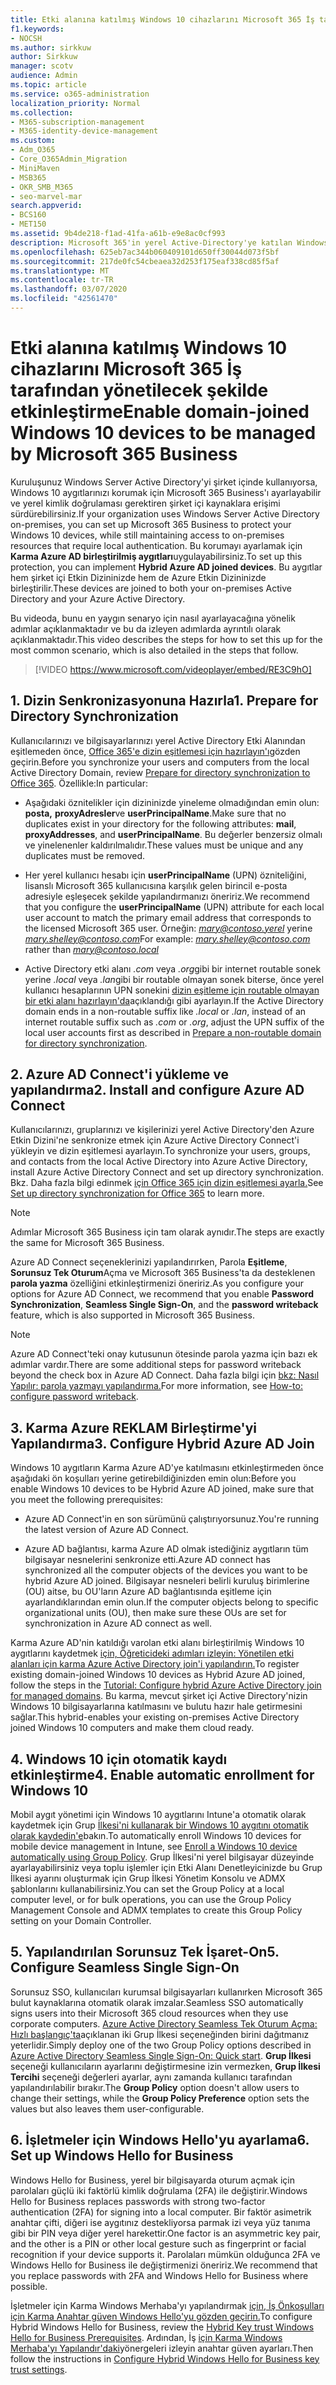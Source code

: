 ```yaml
---
title: Etki alanına katılmış Windows 10 cihazlarını Microsoft 365 İş tarafından yönetilecek şekilde etkinleştirme
f1.keywords:
- NOCSH
ms.author: sirkkuw
author: Sirkkuw
manager: scotv
audience: Admin
ms.topic: article
ms.service: o365-administration
localization_priority: Normal
ms.collection:
- M365-subscription-management
- M365-identity-device-management
ms.custom:
- Adm_O365
- Core_O365Admin_Migration
- MiniMaven
- MSB365
- OKR_SMB_M365
- seo-marvel-mar
search.appverid:
- BCS160
- MET150
ms.assetid: 9b4de218-f1ad-41fa-a61b-e9e8ac0cf993
description: Microsoft 365'in yerel Active-Directory'ye katılan Windows 10 aygıtlarını yalnızca birkaç adımda nasıl koruyacağınızı öğrenin.
ms.openlocfilehash: 625eb7ac344b060409101d650ff30044d073f5bf
ms.sourcegitcommit: 217de0fc54cbeaea32d253f175eaf338cd85f5af
ms.translationtype: MT
ms.contentlocale: tr-TR
ms.lasthandoff: 03/07/2020
ms.locfileid: "42561470"
---
```

# <a name="enable-domain-joined-windows-10-devices-to-be-managed-by-microsoft-365-business"></a><span data-ttu-id="c6a04-103">Etki alanına katılmış Windows 10 cihazlarını Microsoft 365 İş tarafından yönetilecek şekilde etkinleştirme</span><span class="sxs-lookup"><span data-stu-id="c6a04-103">Enable domain-joined Windows 10 devices to be managed by Microsoft 365 Business</span></span>

<span data-ttu-id="c6a04-104">Kuruluşunuz Windows Server Active Directory'yi şirket içinde kullanıyorsa, Windows 10 aygıtlarınızı korumak için Microsoft 365 Business'ı ayarlayabilir ve yerel kimlik doğrulaması gerektiren şirket içi kaynaklara erişimi sürdürebilirsiniz.</span><span class="sxs-lookup"><span data-stu-id="c6a04-104">If your organization uses Windows Server Active Directory on-premises, you can set up Microsoft 365 Business to protect your Windows 10 devices, while still maintaining access to on-premises resources that require local authentication.</span></span>
<span data-ttu-id="c6a04-105">Bu korumayı ayarlamak için **Karma Azure AD birleştirilmiş aygıtları**uygulayabilirsiniz.</span><span class="sxs-lookup"><span data-stu-id="c6a04-105">To set up this protection, you can implement **Hybrid Azure AD joined devices**.</span></span> <span data-ttu-id="c6a04-106">Bu aygıtlar hem şirket içi Etkin Dizininizde hem de Azure Etkin Dizininizde birleştirilir.</span><span class="sxs-lookup"><span data-stu-id="c6a04-106">These devices are joined to both your on-premises Active Directory and your Azure Active Directory.</span></span>

<span data-ttu-id="c6a04-107">Bu videoda, bunu en yaygın senaryo için nasıl ayarlayacağına yönelik adımlar açıklanmaktadır ve bu da izleyen adımlarda ayrıntılı olarak açıklanmaktadır.</span><span class="sxs-lookup"><span data-stu-id="c6a04-107">This video describes the steps for how to set this up for the most common scenario, which is also detailed in the steps that follow.</span></span>

> [!VIDEO https://www.microsoft.com/videoplayer/embed/RE3C9hO]
  

## <a name="1-prepare-for-directory-synchronization"></a><span data-ttu-id="c6a04-108">1. Dizin Senkronizasyonuna Hazırla</span><span class="sxs-lookup"><span data-stu-id="c6a04-108">1. Prepare for Directory Synchronization</span></span> 

<span data-ttu-id="c6a04-109">Kullanıcılarınızı ve bilgisayarlarınızı yerel Active Directory Etki Alanından eşitlemeden önce, [Office 365'e dizin eşitlemesi için hazırlayın'ı](https://docs.microsoft.com/office365/enterprise/prepare-for-directory-synchronization)gözden geçirin.</span><span class="sxs-lookup"><span data-stu-id="c6a04-109">Before you synchronize your users and computers from the local Active Directory Domain, review [Prepare for directory synchronization to Office 365](https://docs.microsoft.com/office365/enterprise/prepare-for-directory-synchronization).</span></span> <span data-ttu-id="c6a04-110">Özellikle:</span><span class="sxs-lookup"><span data-stu-id="c6a04-110">In particular:</span></span>

   - <span data-ttu-id="c6a04-111">Aşağıdaki öznitelikler için dizininizde yineleme olmadığından emin olun: **posta,** **proxyAdresler**ve **userPrincipalName**.</span><span class="sxs-lookup"><span data-stu-id="c6a04-111">Make sure that no duplicates exist in your directory for the following attributes: **mail**, **proxyAddresses**, and **userPrincipalName**.</span></span> <span data-ttu-id="c6a04-112">Bu değerler benzersiz olmalı ve yinelenenler kaldırılmalıdır.</span><span class="sxs-lookup"><span data-stu-id="c6a04-112">These values must be unique and any duplicates must be removed.</span></span>
   
   - <span data-ttu-id="c6a04-113">Her yerel kullanıcı hesabı için **userPrincipalName** (UPN) özniteliğini, lisanslı Microsoft 365 kullanıcısına karşılık gelen birincil e-posta adresiyle eşleşecek şekilde yapılandırmanızı öneririz.</span><span class="sxs-lookup"><span data-stu-id="c6a04-113">We recommend that you configure the **userPrincipalName** (UPN) attribute for each local user account to match the primary email address that corresponds to the licensed Microsoft 365 user.</span></span> <span data-ttu-id="c6a04-114">Örneğin: *mary@contoso.yerel* yerine *mary.shelley@contoso.com*</span><span class="sxs-lookup"><span data-stu-id="c6a04-114">For example: *mary.shelley@contoso.com* rather than *mary@contoso.local*</span></span>
   
   - <span data-ttu-id="c6a04-115">Active Directory etki alanı *.com* veya *.org*gibi bir internet routable sonek yerine *.local* veya *.lan*gibi bir routable olmayan sonek biterse, önce yerel kullanıcı hesaplarının UPN sonekini [dizin eşitleme için routable olmayan bir etki alanı hazırlayın'da](https://docs.microsoft.com/office365/enterprise/prepare-a-non-routable-domain-for-directory-synchronization)açıklandığı gibi ayarlayın.</span><span class="sxs-lookup"><span data-stu-id="c6a04-115">If the Active Directory domain ends in a non-routable suffix like *.local* or *.lan*, instead of an internet routable suffix such as *.com* or *.org*, adjust the UPN suffix of the local user accounts first as described in [Prepare a non-routable domain for directory synchronization](https://docs.microsoft.com/office365/enterprise/prepare-a-non-routable-domain-for-directory-synchronization).</span></span> 

## <a name="2-install-and-configure-azure-ad-connect"></a><span data-ttu-id="c6a04-116">2. Azure AD Connect'i yükleme ve yapılandırma</span><span class="sxs-lookup"><span data-stu-id="c6a04-116">2. Install and configure Azure AD Connect</span></span>

<span data-ttu-id="c6a04-117">Kullanıcılarınızı, gruplarınızı ve kişilerinizi yerel Active Directory'den Azure Etkin Dizini'ne senkronize etmek için Azure Active Directory Connect'i yükleyin ve dizin eşitlemesi ayarlayın.</span><span class="sxs-lookup"><span data-stu-id="c6a04-117">To synchronize your users, groups, and contacts from the local Active Directory into Azure Active Directory, install Azure Active Directory Connect and set up directory synchronization.</span></span> <span data-ttu-id="c6a04-118">Bkz. Daha fazla bilgi edinmek [için Office 365 için dizin eşitlemesi ayarla.](https://support.office.com/article/1b3b5318-6977-42ed-b5c7-96fa74b08846)</span><span class="sxs-lookup"><span data-stu-id="c6a04-118">See [Set up directory synchronization for Office 365](https://support.office.com/article/1b3b5318-6977-42ed-b5c7-96fa74b08846) to learn more.</span></span>

> [!NOTE]
> <span data-ttu-id="c6a04-119">Adımlar Microsoft 365 Business için tam olarak aynıdır.</span><span class="sxs-lookup"><span data-stu-id="c6a04-119">The steps are exactly the same for Microsoft 365 Business.</span></span> 

<span data-ttu-id="c6a04-120">Azure AD Connect seçeneklerinizi yapılandırırken, Parola **Eşitleme**, **Sorunsuz Tek Oturum**Açma ve Microsoft 365 Business'ta da desteklenen **parola yazma** özelliğini etkinleştirmenizi öneririz.</span><span class="sxs-lookup"><span data-stu-id="c6a04-120">As you configure your options for Azure AD Connect, we recommend that you enable **Password Synchronization**, **Seamless Single Sign-On**, and the **password writeback** feature, which is also supported in Microsoft 365 Business.</span></span>

> [!NOTE]
> <span data-ttu-id="c6a04-121">Azure AD Connect'teki onay kutusunun ötesinde parola yazma için bazı ek adımlar vardır.</span><span class="sxs-lookup"><span data-stu-id="c6a04-121">There are some additional steps for password writeback beyond the check box in Azure AD Connect.</span></span> <span data-ttu-id="c6a04-122">Daha fazla bilgi için [bkz: Nasıl Yapılır: parola yazmayı yapılandırma.](https://docs.microsoft.com/azure/active-directory/authentication/howto-sspr-writeback)</span><span class="sxs-lookup"><span data-stu-id="c6a04-122">For more information, see [How-to: configure password writeback](https://docs.microsoft.com/azure/active-directory/authentication/howto-sspr-writeback).</span></span> 

## <a name="3-configure-hybrid-azure-ad-join"></a><span data-ttu-id="c6a04-123">3. Karma Azure REKLAM Birleştirme'yi Yapılandırma</span><span class="sxs-lookup"><span data-stu-id="c6a04-123">3. Configure Hybrid Azure AD Join</span></span>

<span data-ttu-id="c6a04-124">Windows 10 aygıtların Karma Azure AD'ye katılmasını etkinleştirmeden önce aşağıdaki ön koşulları yerine getirebildiğinizden emin olun:</span><span class="sxs-lookup"><span data-stu-id="c6a04-124">Before you enable Windows 10 devices to be Hybrid Azure AD joined, make sure that you meet the following prerequisites:</span></span>

   - <span data-ttu-id="c6a04-125">Azure AD Connect'in en son sürümünü çalıştırıyorsunuz.</span><span class="sxs-lookup"><span data-stu-id="c6a04-125">You're running the latest version of Azure AD Connect.</span></span>

   - <span data-ttu-id="c6a04-126">Azure AD bağlantısı, karma Azure AD olmak istediğiniz aygıtların tüm bilgisayar nesnelerini senkronize etti.</span><span class="sxs-lookup"><span data-stu-id="c6a04-126">Azure AD connect has synchronized all the computer objects of the devices you want to be hybrid Azure AD joined.</span></span> <span data-ttu-id="c6a04-127">Bilgisayar nesneleri belirli kuruluş birimlerine (OU) aitse, bu OU'ların Azure AD bağlantısında eşitleme için ayarlandıklarından emin olun.</span><span class="sxs-lookup"><span data-stu-id="c6a04-127">If the computer objects belong to specific organizational units (OU), then make sure these OUs are set for synchronization in Azure AD connect as well.</span></span>

<span data-ttu-id="c6a04-128">Karma Azure AD'nin katıldığı varolan etki alanı birleştirilmiş Windows 10 aygıtlarını kaydetmek [için, Öğreticideki adımları izleyin: Yönetilen etki alanları için karma Azure Active Directory join'i yapılandırın.](https://docs.microsoft.com/azure/active-directory/devices/hybrid-azuread-join-managed-domains#configure-hybrid-azure-ad-join)</span><span class="sxs-lookup"><span data-stu-id="c6a04-128">To register existing domain-joined Windows 10 devices as Hybrid Azure AD joined, follow the steps in the [Tutorial: Configure hybrid Azure Active Directory join for managed domains](https://docs.microsoft.com/azure/active-directory/devices/hybrid-azuread-join-managed-domains#configure-hybrid-azure-ad-join).</span></span> <span data-ttu-id="c6a04-129">Bu karma, mevcut şirket içi Active Directory'nizin Windows 10 bilgisayarlarına katılmasını ve bulutu hazır hale getirmesini sağlar.</span><span class="sxs-lookup"><span data-stu-id="c6a04-129">This hybrid-enables your existing on-premises Active Directory joined Windows 10 computers and make them cloud ready.</span></span>
    
## <a name="4-enable-automatic-enrollment-for-windows-10"></a><span data-ttu-id="c6a04-130">4. Windows 10 için otomatik kaydı etkinleştirme</span><span class="sxs-lookup"><span data-stu-id="c6a04-130">4. Enable automatic enrollment for Windows 10</span></span>

 <span data-ttu-id="c6a04-131">Mobil aygıt yönetimi için Windows 10 aygıtlarını Intune'a otomatik olarak kaydetmek için Grup [İlkesi'ni kullanarak bir Windows 10 aygıtını otomatik olarak kaydedin'e](https://docs.microsoft.com/windows/client-management/mdm/enroll-a-windows-10-device-automatically-using-group-policy)bakın.</span><span class="sxs-lookup"><span data-stu-id="c6a04-131">To automatically enroll Windows 10 devices for mobile device management in Intune, see [Enroll a Windows 10 device automatically using Group Policy](https://docs.microsoft.com/windows/client-management/mdm/enroll-a-windows-10-device-automatically-using-group-policy).</span></span> <span data-ttu-id="c6a04-132">Grup İlkesi'ni yerel bilgisayar düzeyinde ayarlayabilirsiniz veya toplu işlemler için Etki Alanı Denetleyicinizde bu Grup İlkesi ayarını oluşturmak için Grup İlkesi Yönetim Konsolu ve ADMX şablonlarını kullanabilirsiniz.</span><span class="sxs-lookup"><span data-stu-id="c6a04-132">You can set the Group Policy at a local computer level, or for bulk operations, you can use the Group Policy Management Console and ADMX templates to create this Group Policy setting on your Domain Controller.</span></span>

## <a name="5-configure-seamless-single-sign-on"></a><span data-ttu-id="c6a04-133">5. Yapılandırılan Sorunsuz Tek İşaret-On</span><span class="sxs-lookup"><span data-stu-id="c6a04-133">5. Configure Seamless Single Sign-On</span></span>

  <span data-ttu-id="c6a04-134">Sorunsuz SSO, kullanıcıları kurumsal bilgisayarları kullanırken Microsoft 365 bulut kaynaklarına otomatik olarak imzalar.</span><span class="sxs-lookup"><span data-stu-id="c6a04-134">Seamless SSO automatically signs users into their Microsoft 365 cloud resources when they use corporate computers.</span></span> <span data-ttu-id="c6a04-135">[Azure Active Directory Seamless Tek Oturum Açma: Hızlı başlangıç'ta](https://docs.microsoft.com/azure/active-directory/hybrid/how-to-connect-sso-quick-start#step-2-enable-the-feature)açıklanan iki Grup İlkesi seçeneğinden birini dağıtmanız yeterlidir.</span><span class="sxs-lookup"><span data-stu-id="c6a04-135">Simply deploy one of the two Group Policy options described in [Azure Active Directory Seamless Single Sign-On: Quick start](https://docs.microsoft.com/azure/active-directory/hybrid/how-to-connect-sso-quick-start#step-2-enable-the-feature).</span></span> <span data-ttu-id="c6a04-136">**Grup İlkesi** seçeneği kullanıcıların ayarlarını değiştirmesine izin vermezken, **Grup İlkesi Tercihi** seçeneği değerleri ayarlar, aynı zamanda kullanıcı tarafından yapılandırılabilir bırakır.</span><span class="sxs-lookup"><span data-stu-id="c6a04-136">The **Group Policy** option doesn't allow users to change their settings, while the **Group Policy Preference** option sets the values but also leaves them user-configurable.</span></span>

## <a name="6-set-up-windows-hello-for-business"></a><span data-ttu-id="c6a04-137">6. İşletmeler için Windows Hello'yu ayarlama</span><span class="sxs-lookup"><span data-stu-id="c6a04-137">6. Set up Windows Hello for Business</span></span>

 <span data-ttu-id="c6a04-138">Windows Hello for Business, yerel bir bilgisayarda oturum açmak için parolaları güçlü iki faktörlü kimlik doğrulama (2FA) ile değiştirir.</span><span class="sxs-lookup"><span data-stu-id="c6a04-138">Windows Hello for Business replaces passwords with strong two-factor authentication (2FA) for signing into a local computer.</span></span> <span data-ttu-id="c6a04-139">Bir faktör asimetrik anahtar çifti, diğeri ise aygıtınız destekliyorsa parmak izi veya yüz tanıma gibi bir PIN veya diğer yerel harekettir.</span><span class="sxs-lookup"><span data-stu-id="c6a04-139">One factor is an asymmetric key pair, and the other is a PIN or other local gesture such as fingerprint or facial recognition if your device supports it.</span></span> <span data-ttu-id="c6a04-140">Parolaları mümkün olduğunca 2FA ve Windows Hello for Business ile değiştirmenizi öneririz.</span><span class="sxs-lookup"><span data-stu-id="c6a04-140">We recommend that you replace passwords with 2FA and Windows Hello for Business where possible.</span></span>

<span data-ttu-id="c6a04-141">İşletmeler için Karma Windows Merhaba'yı yapılandırmak [için, İş Önkoşulları için Karma Anahtar güven Windows Hello'yu gözden geçirin.](https://docs.microsoft.com/windows/security/identity-protection/hello-for-business/hello-hybrid-key-trust-prereqs)</span><span class="sxs-lookup"><span data-stu-id="c6a04-141">To configure Hybrid Windows Hello for Business, review the [Hybrid Key trust Windows Hello for Business Prerequisites](https://docs.microsoft.com/windows/security/identity-protection/hello-for-business/hello-hybrid-key-trust-prereqs).</span></span> <span data-ttu-id="c6a04-142">Ardından, İş [için Karma Windows Merhaba'yı Yapılandır'daki](https://docs.microsoft.com/windows/security/identity-protection/hello-for-business/hello-hybrid-key-whfb-settings)yönergeleri izleyin anahtar güven ayarları.</span><span class="sxs-lookup"><span data-stu-id="c6a04-142">Then follow the instructions in [Configure Hybrid Windows Hello for Business key trust settings](https://docs.microsoft.com/windows/security/identity-protection/hello-for-business/hello-hybrid-key-whfb-settings).</span></span> 
